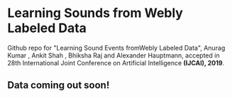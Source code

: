 # Learning Sounds from Webly Labeled Data

Github repo for "Learning Sound Events fromWebly Labeled Data", Anurag Kumar , Ankit Shah , Bhiksha Raj and Alexander Hauptmann, accepted 
in 28th International Joint Conference on Artificial Intelligence **(IJCAI), 2019**. 


## Data coming out soon!
